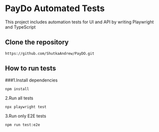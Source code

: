 # PayDo Automated Tests

This project includes automation tests for UI and API by writing Playwright and TypeScript


## Clone the repository

``https://github.com/ShutkaAndrew/PayDO.git``



## How to run tests


###1.Install dependencies

```npm install```

2.Run all tests

```npx playwright test```

3.Run only E2E tests

```npm run test:e2e```



